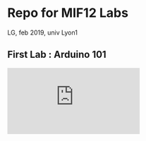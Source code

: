 # Repo for MIF12 Labs

LG, feb 2019, univ Lyon1

## First Lab : Arduino 101 
![LAB1](https://github.com/lauregonnord/mif12-labs/blob/master/TP01/README.md)
